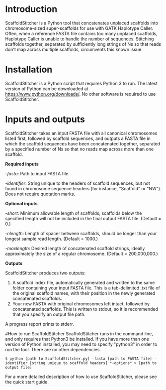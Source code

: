 # Introduction 
ScaffoldStitcher is a Python tool that concatenates unplaced scaffolds into chromosome-sized super-scaffolds for use with GATK Haplotype Caller. Often, when a reference FASTA file contains too many unplaced scaffolds, Haplotype Caller is unable to handle the number of sequences. Stitching scaffolds together, separated by sufficiently long strings of Ns so that reads don't map across multiple scaffolds, circumvents this known issue.

# Installation
ScaffoldStitcher is a Python script that requires Python 3 to run. The latest version of Python can be downloaded at https://www.python.org/downloads/. No other software is required to use ScaffoldStitcher.

# Inputs and outputs
ScaffoldStitcher takes an input FASTA file with all canonical chromosomes listed first, followed by scaffold sequences, and outputs a FASTA file in which the scaffold sequences have been concatenated together, separated by a specified number of Ns so that no reads map across more than one scaffold.

**Required inputs**

*-fasta*: Path to input FASTA file.

*-identifier*: String unique to the headers of scaffold sequences, but not found in chromosome sequence headers (for instance, "Scaffold" or "NW"). Does not require quotation marks.

**Optional inputs**

*-short*: Minimum allowable length of scaffolds; scaffolds below the specified length will not be included in the final output FASTA file. (Default = 0.)

*-nlength*: Length of spacer between scaffolds, should be longer than your longest sample read length. (Default = 1000.)

*-maxlength*: Desired length of concatenated scaffold strings, ideally approximately the size of a regular chromosome. (Default = 200,000,000.)

**Outputs**

ScaffoldStitcher produces two outputs:

1. A scaffold index file, automatically generated and written to the same folder containing your input FASTA file. This is a tab-delimited .txt file of the original scaffold names, with their position in the newly generated concatenated scaffolds. 
2. Your new FASTA with original chromosomes left intact, followed by concatenated scaffolds. This is written to stdout, so it is recommended that you specify an output file path.

A progress report prints to stderr.

#How to run ScaffoldStitcher
ScaffoldStitcher runs in the command line, and only requires that Python3 be installed. If you have more than one version of Python installed, you may need to specify "python3" in order to run the tool. There are no other dependencies.

```$ python [path to ScaffoldStitcher.py] -fasta [path to FASTA file] -identifier [string unique to scaffold headers] *-options* > [path to output file]```

For a more detailed description of how to use ScaffoldStitcher, please see the quick start guide.

